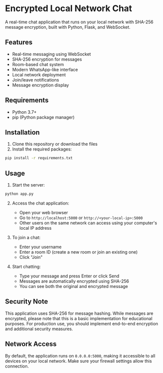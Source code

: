 # Encrypted Local Network Chat

A real-time chat application that runs on your local network with SHA-256 message encryption, built with Python, Flask, and WebSocket.

## Features

- Real-time messaging using WebSocket
- SHA-256 encryption for messages
- Room-based chat system
- Modern WhatsApp-like interface
- Local network deployment
- Join/leave notifications
- Message encryption display

## Requirements

- Python 3.7+
- pip (Python package manager)

## Installation

1. Clone this repository or download the files
2. Install the required packages:

```bash
pip install -r requirements.txt
```

## Usage

1. Start the server:

```bash
python app.py
```

2. Access the chat application:

   - Open your web browser
   - Go to `http://localhost:5000` or `http://<your-local-ip>:5000`
   - Other users on the same network can access using your computer's local IP address

3. To join a chat:

   - Enter your username
   - Enter a room ID (create a new room or join an existing one)
   - Click "Join"

4. Start chatting:
   - Type your message and press Enter or click Send
   - Messages are automatically encrypted using SHA-256
   - You can see both the original and encrypted message

## Security Note

This application uses SHA-256 for message hashing. While messages are encrypted, please note that this is a basic implementation for educational purposes. For production use, you should implement end-to-end encryption and additional security measures.

## Network Access

By default, the application runs on `0.0.0.0:5000`, making it accessible to all devices on your local network. Make sure your firewall settings allow this connection.
